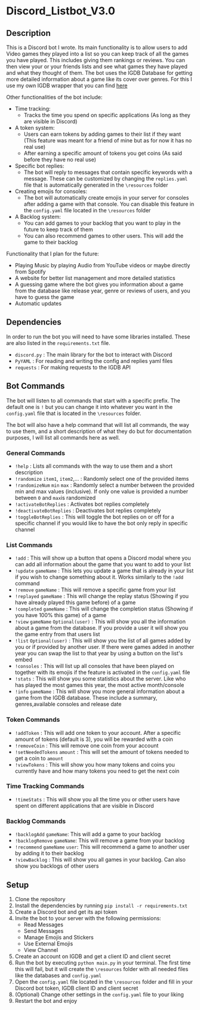 # Discord_Listbot_V3.0
## Description
This is a Discord bot I wrote. Its main functionality is to allow users to add Video games they played into a list so you can keep track of all the games you have played.
This includes giving them rankings or reviews. You can then view your or your friends lists and see what games they have played and what they thought of them. The bot uses the IGDB Database for getting more detailed information about a game like its cover over genres.
For this I use my own IGDB wrapper that you can find [here](https://github.com/KingOfPossum/IGDB-PythonWrapper)

Other functionalities of the bot include:
 - Time tracking:
    - Tracks the time you spend on specific applications (As long as they are visible in Discord)
 - A token system:
    - Users can earn tokens by adding games to their list if they want (This feature was meant for a friend of mine but as for now it has no real use)
    - After earning a specific amount of tokens you get coins (As said before they have no real use)
 - Specific bot replies:
    - The bot will reply to messages that contain specific keywords with a message. These can be customized by changing the `replies.yaml` file that is automatically generated in the `\resources` folder
 - Creating emojis for consoles:
    - The bot will automatically create emojis in your server for consoles after adding a game with that console. You can disable this feature in the `config.yaml` file located in the `\resources` folder
 - A Backlog system:
    - You can add games to your backlog that you want to play in the future to keep track of them
    - You can also recommend games to other users. This will add the game to their backlog  
   
Functionality that I plan for the future:
 - Playing Music by playing Audio from YouTube videos or maybe directly from Spotify
 - A website for better list management and more detailed statistics
 - A guessing game where the bot gives you information about a game from the database like release year, genre or reviews of users, and you have to guess the game 
 - Automatic updates

## Dependencies
In order to run the bot you will need to have some libraries installed. These are also listed in the `requirements.txt` file.  
- `discord.py` : The main library for the bot to interact with Discord
- `PyYAML` : For reading and writing the config and replies yaml files
- `requests` : For making requests to the IGDB API

## Bot Commands
The bot will listen to all commands that start with a specific prefix. The default one is `!` but you can change it into whatever you want in the `config.yaml` file that is located in the `\resources` folder.

The bot will also have a help command that will list all commands, the way to use them, and a short description of what they do but for documentation purposes, I will list all commands here as well.

### General Commands
- `!help` : Lists all commands with the way to use them and a short description
- `!randomize` `item1`, `item2`,... : Randomly select one of the provided items
- `!randomizeNum` `min` `max` : Randomly select a number between the provided min and max values (inclusive). If only one value is provided a number between `0` and `max`is randomized
- `!activateBotReplies` : Activates bot replies completely
- `!deactivateBotReplies` : Deactivates bot replies completely
- `!toggleBotReplies` : This will toggle the bot replies on or off for a specific channel if you would like to have the bot only reply in specific channel

### List Commands
- `!add` : This will show up a button that opens a Discord modal where you can add all information about the game that you want to add to your list
- `!update` `gameName` : This lets you update a game that is already in your list if you wish to change something about it. Works similarly to the `!add` command
- `!remove` `gameName` : This will remove a specific game from your list
- `!replayed` `gameName` : This will change the replay status (Showing if you have already played this game before) of a game
- `!completed` `gameName` : This will change the completion status (Showing if you have 100% this game) of a game
- `!view` `gameName` `Optional(user)` : This will show you all the information about a game from the database. If you provide a user it will show you the game entry from that users list
- `!list` `Optional(user)` : This will show you the list of all games added by you or if provided by another user. If there were games added in another year you can swap the list to that year by using a button on the list's embed
- `!consoles` : This will list up all consoles that have been played on together with its emojis if the feature is activated in the `config.yaml` file
- `!stats` : This will show you some statistics about the server. Like who has played the most games this year, the most active month/console
- `!info` `gameName` : This will show you more general information about a game from the IGDB database. These include a summary, genres,available consoles and release date

### Token Commands
- `!addToken` : This will add one token to your account. After a specific amount of tokens (default is 3), you will be rewarded with a coin
- `!removeCoin` : This will remove one coin from your account
- `!setNeededTokens` `amount` : This will set the amount of tokens needed to get a coin to `amount`
- `!viewTokens` : This will show you how many tokens and coins you currently have and how many tokens you need to get the next coin

### Time Tracking Commands
- `!timeStats` : This will show you all the time you or other users have spent on different applications that are visible in Discord

### Backlog Commands
- `!backlogAdd` `gameName`: This will add a game to your backlog
- `!backlogRemove` `gameName`: This will remove a game from your backlog
- `!recommend` `gameName` `user`: This will recommend a game to another user by adding it to their backlog
- `!viewBacklog` : This will show you all games in your backlog. Can also show you backlogs of other users

## Setup
1. Clone the repository
2. Install the dependencies by running `pip install -r requirements.txt`
3. Create a Discord bot and get its api token
4. Invite the bot to your server with the following permissions:
    - Read Messages
    - Send Messages
    - Manage Emojis and Stickers
    - Use External Emojis
    - View Channel
5. Create an account on IGDB and get a client ID and client secret
6. Run the bot by executing `python main.py` in your terminal. The first time this will fail, but it will create the `\resources` folder with all needed files like the databases and `config.yaml`
7. Open the `config.yaml` file located in the `\resources` folder and fill in your Discord bot token, IGDB client ID and client secret
8. (Optional) Change other settings in the `config.yaml` file to your liking
9. Restart the bot and enjoy
